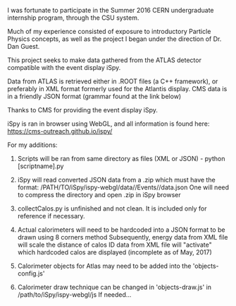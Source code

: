 I was fortunate to participate in the Summer 2016 CERN undergraduate internship program, through the CSU system.

Much of my experience consisted of exposure to introductory Particle Physics concepts, as well as the project I began under the direction of Dr. Dan Guest.

This project seeks to make data gathered from the ATLAS detector compatible with the event display iSpy. 

Data from ATLAS is retrieved either in .ROOT files (a C++ framework), or preferably in XML format formerly used for the Atlantis display. CMS data is in a friendly JSON format (grammar found at the link below)

Thanks to CMS for providing the event display iSpy. 

iSpy is ran in browser using WebGL, and all information is found here:
https://cms-outreach.github.io/ispy/

For my additions:

1. Scripts will be ran from same directory as files (XML or JSON) - python [scriptname].py

2. iSpy will read converted JSON data from a .zip which must have the format: 
	/PATH/TO/iSpy/ispy-webgl/data/<dirName>/Events/<runName>/data.json
	One will need to compress the directory <dirName> and open <dirName>.zip in iSpy browser

3. collectCalos.py is unfinished and not clean. It is included only for reference if necessary.
	
4. Actual calorimeters will need to be hardcoded into a JSON format to be drawn using 8 corners method
	Subsequently, energy data from XML file will scale the distance of calos
	ID data from XML file will "activate" which hardcoded calos are displayed (incomplete as of May, 2017)

5. Calorimeter objects for Atlas may need to be added into the 'objects-config.js'

6. Calorimeter draw technique can be changed in 'objects-draw.js' in /path/to/iSpy/ispy-webgl/js
	If needed...
